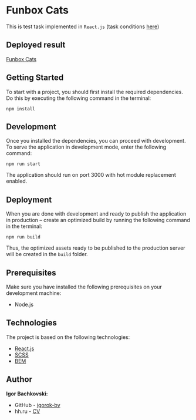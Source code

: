 # Funbox Cats

This is test task implemented in ```React.js``` (task conditions [here](https://github.com/igorok-by/Funbox-Cats/blob/master/docs/qt-html-css-js.pdf))

## Deployed result

[Funbox Cats](https://igorok-by-funbox-cats.netlify.app/)

## Getting Started

To start with a project, you should first install the required dependencies. Do this by executing the following command in the terminal:

```
npm install
```

## Development

Once you installed the dependencies, you can proceed with development. To serve the application in development mode, enter the following command:

```
npm run start
```

The application should run on port 3000 with hot module replacement enabled.

## Deployment

When you are done with development and ready to publish the application in production – create an optimized build by running the following command in the terminal:

```
npm run build
```

Thus, the optimized assets ready to be published to the production server will be created in the `build` folder.

## Prerequisites

Make sure you have installed the following prerequisites on your development machine:

- Node.js

## Technologies

The project is based on the following technologies:

- [React.js](https://reactjs.org/)
- [SCSS](https://sass-lang.com/)
- [BEM](https://en.bem.info/)

## Author

**Igor Bachkovski:**
* GitHub - [igorok-by](https://github.com/igorok-by)
* hh.ru - [CV](https://hh.ru/resume/babde9fcff0604ab6b0039ed1f556d57395075)
